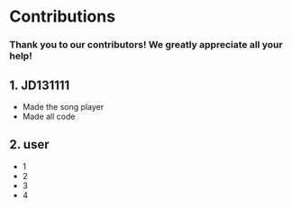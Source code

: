 # Contributions
### Thank you to our contributors! We greatly appreciate all your help! <br>
## 1. JD131111
* Made the song player
* Made all code
## 2. user
* 1
* 2
* 3
* 4
